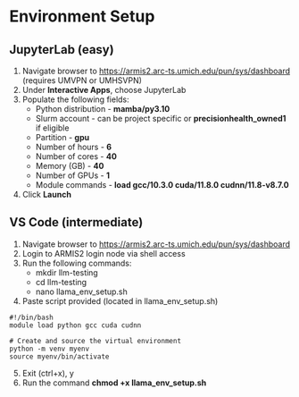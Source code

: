 # Environment Setup

## JupyterLab (easy)
1. Navigate browser to <https://armis2.arc-ts.umich.edu/pun/sys/dashboard> (requires UMVPN or UMHSVPN)
2. Under **Interactive Apps**, choose JupyterLab
3. Populate the following fields:
   - Python distribution - **mamba/py3.10**
   - Slurm account - can be project specific or **precisionhealth_owned1** if eligible
   - Partition - **gpu**
   - Number of hours - **6**
   - Number of cores - **40**
   - Memory (GB) - **40**
   - Number of GPUs - **1**
   - Module commands - **load gcc/10.3.0 cuda/11.8.0 cudnn/11.8-v8.7.0**
4. Click **Launch**

## VS Code (intermediate)
1. Navigate browser to <https://armis2.arc-ts.umich.edu/pun/sys/dashboard>
2. Login to ARMIS2 login node via shell access
3. Run the following commands:
    - mkdir llm-testing
    - cd llm-testing
    - nano llama_env_setup.sh
4. Paste script provided (located in llama_env_setup.sh)
```
#!/bin/bash
module load python gcc cuda cudnn

# Create and source the virtual environment
python -m venv myenv
source myenv/bin/activate
```
5. Exit (ctrl+x), y
6. Run the command **chmod +x llama_env_setup.sh**
